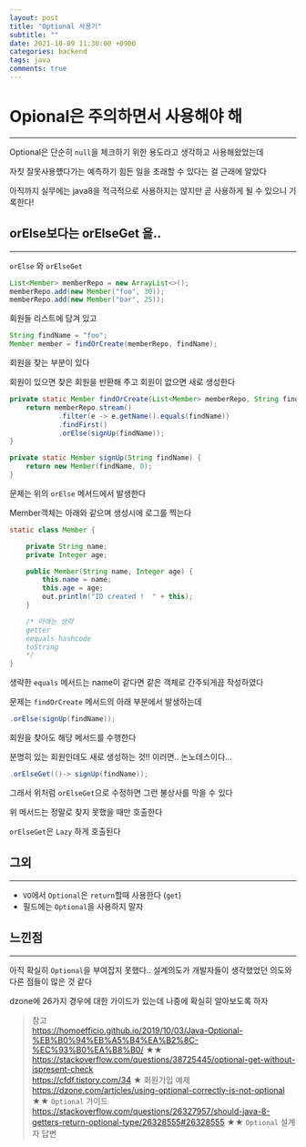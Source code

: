 ```yaml
---
layout: post
title: "Optional 사용기"
subtitle: ""
date: 2021-10-09 11:30:00 +0900
categories: backend
tags: java
comments: true
---
```


# Opional은 주의하면서 사용해야 해

---

Optional은 단순히 `null`을 체크하기 위한 용도라고 생각하고 사용해왔었는데

자칫 잘못사용헀다가는 예측하기 힘든 일을 초래할 수 있다는 걸 근래에 알았다

아직까지 실무에는 java8을 적극적으로 사용하지는 않지만 곧 사용하게 될 수 있으니 기록한다!

## orElse보다는 orElseGet 을..

---

`orElse` 와 `orElseGet`

```java
List<Member> memberRepo = new ArrayList<>();
memberRepo.add(new Member("foo", 30));
memberRepo.add(new Member("bar", 25));
```

회원들 리스트에 담겨 있고

```java
String findName = "foo";
Member member = findOrCreate(memberRepo, findName);
```

회원을 찾는 부분이 있다

회원이 있으면 찾은 회원을 반환해 주고 회원이 없으면 새로 생성한다

```java
private static Member findOrCreate(List<Member> memberRepo, String findName) {
    return memberRepo.stream()
            .filter(e -> e.getName().equals(findName))
            .findFirst()
            .orElse(signUp(findName));
}
```

```java
private static Member signUp(String findName) {
    return new Member(findName, 0);
}
```

문제는 위의 `orElse` 메서드에서 발생한다

Member객체는 아래와 같으며 생성시에 로그를 찍는다

```java
static class Member {

    private String name;
    private Integer age;

    public Member(String name, Integer age) {
        this.name = name;
        this.age = age;
        out.println("ID created !  " + this);
    }

    /* 아래는 생략
    getter
    eequals hashcode
    toString
    */
}
```

생략한 `equals` 메서드는 name이 같다면 같은 객체로 간주되게끔 작성하였다

문제는 `findOrCreate` 메서드의 아래 부분에서 발생하는데

```java
.orElse(signUp(findName));
```

회원을 찾아도 해당 메서드를 수행한다

분명히 있는 회원인데도 새로 생성하는 것!! 이러면.. 논노데스이다...

```java
.orElseGet(()-> signUp(findName));
```

그래서 위처럼 `orElseGet`으로 수정하면 그런 불상사를 막을 수 있다

위 메서드는 정말로 찾지 못했을 때만 호출한다

`orElseGet`은 `Lazy` 하게 호출된다

## 그외

---

- `VO`에서 `Optional`은 `return`할때 사용한다 (`get`)
- 필드에는 `Optional`을 사용하지 말자

## 느낀점

---

아직 확실히 `Optional`을 부여잡지 못했다.. 설계의도가 개발자들이 생각했었던 의도와 다른 점들이 많은 것 같다

dzone에 26가지 경우에 대한 가이드가 있는데 나중에 확실히 알아보도록 하자

> 참고  
> https://homoefficio.github.io/2019/10/03/Java-Optional-%EB%B0%94%EB%A5%B4%EA%B2%8C-%EC%93%B0%EA%B8%B0/ ★★  
> https://stackoverflow.com/questions/38725445/optional-get-without-ispresent-check  
> https://cfdf.tistory.com/34 ★ 회원가입 예제
> https://dzone.com/articles/using-optional-correctly-is-not-optional ★★ `Optional` 가이드  
> https://stackoverflow.com/questions/26327957/should-java-8-getters-return-optional-type/26328555#26328555 ★★ `Optional` 설계자 답변
